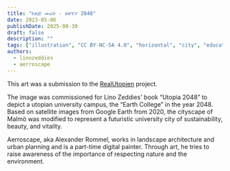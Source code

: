 ```yaml
---
title: "ኮለጅ መሬት - ዩቶፕያ 2048"
date: 2023-05-06
publishDate: 2025-08-30
draft: false
description: ""
tags: ["illustration", "CC BY-NC-SA 4.0", "horizontal", "city", "education", "transport"]
authors:
  - linozeddies
  - aerroscape
---
```


This art was a submission to the [RealUtopien](https://realutopien.info/visuals/earth-college-utopia-2048/) project.

The image was commissioned for Lino Zeddies' book “Utopia 2048” to depict a utopian university campus, the “Earth College” in the year 2048. Based on satellite images from Google Earth from 2020, the cityscape of Malmö was modified to represent a futuristic university city of sustainability, beauty, and vitality.

Aerroscape, aka Alexander Rommel, works in landscape architecture and urban planning and is a part-time digital painter. Through art, he tries to raise awareness of the importance of respecting nature and the environment.

